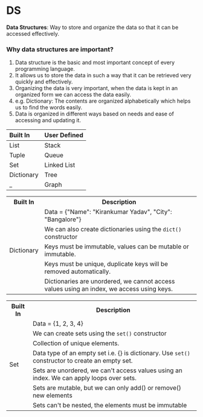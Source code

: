 # DS

**Data Structures**: Way to store and organize the data so that it can be accessed effectively.

### Why data structures are important?

1. Data structure is the basic and most important concept of every programming language.
2. It allows us to store the data in such a way that it can be retrieved very quickly and effectively.
3. Organizing the data is very important, when the data is kept in an organized form we can access the data easily.
4. e.g. Dictionary: The contents are organized alphabetically which helps us to find the words easily.
5. Data is organized in different ways based on needs and ease of accessing and updating it.

Built In | User Defined
:--- | :---
List | Stack
Tuple | Queue
Set | Linked List
Dictionary | Tree
_ | Graph

<table>
  <tr>
    <th>Built In</th>
    <th>Description</th>
  </tr>
  <tr>
    <td rowspan=5>Dictionary</td>
    <td>Data = {"Name": "Kirankumar Yadav", "City": "Bangalore"}</td>
  </tr>
  <tr>   
    <td>We can also create dictionaries using the <code>dict()</code> constructor</td>
  </tr>
  <tr>
    <td>Keys must be immutable, values can be mutable or immutable.</td>
  </tr>
  <tr>
    <td>Keys must be unique, duplicate keys will be removed automatically.</td>
  </tr>
  <tr>
    <td>Dictionaries are unordered, we cannot access values using an index, we access using keys.</td>
  </tr>
</table>

<table>
  <tr>
    <th>Built In</th>
    <th>Description</th>
  </tr>
  <tr>
    <td rowspan=7>Set</td>
    <td>Data = {1, 2, 3, 4}</td>
  </tr>
  <tr>   
    <td>We can create sets using the <code>set()</code> constructor</td>
  </tr>
  <tr>
    <td>Collection of unique elements.</td>
  </tr>
  <tr>
    <td>Data type of an empty set i.e. {} is dictionary. Use <code>set()</code> constructor to create an empty set.</td>
  </tr>
  <tr>
    <td>Sets are unordered, we can't access values using an index. We can apply loops over sets.</td>
  </tr>
  <tr>
    <td>Sets are mutable, but we can only add() or remove() new elements</td>
  </tr>
  <tr>
    <td>Sets can't be nested, the elements must be immutable</td>
  </tr>
</table>
